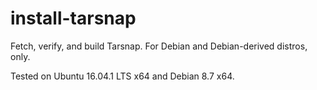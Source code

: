 # install-tarsnap
Fetch, verify, and build Tarsnap. For Debian and Debian-derived distros, only.

Tested on Ubuntu 16.04.1 LTS x64 and Debian 8.7 x64.

